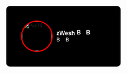 <div style="background-color: black; width: 230px; padding: 40px; border-radius: 10px; text-align: left; display: flex; align-items: center;">
  <img src="https://media.discordapp.net/attachments/1151641382470037614/1159231826406146049/74823568-_1_.png?ex=653045c4&is=651dd0c4&hm=9cf3daeaf46c521c9e04248319890be191c0c2703df27b7b4e454cf84b3a9712&=" alt="Perfil" style="width: 80px; height: 80px; border: 3px solid #FF0000; border-radius: 50%; object-fit: cover; margin-right: 10px; font-weight: bold;">
  <div style="color: white; font-family: 'Calibri', sans-serif;">
    <p style="font-size: 16px; margin: 0;"><strong>zWesh <img src="https://cdn3.emoji.gg/emojis/2229-rules-badge.png" alt="Badge 1" style="width: 16px; height: 16px; margin-right: 5px;">  <img src="https://cdn3.emoji.gg/emojis/1483-forum-badge.png" alt="Badge 1" style="width: 16px; height: 16px; margin-right: 5px;"></strong></p>
    <img src="https://cdn3.emoji.gg/emojis/6870-gojo-eyes.gif" alt="Badge 1" style="width: 16px; height: 16px; margin-right: 5px;">
    <img src="https://cdn3.emoji.gg/emojis/3070-hymoji-6443-foxxowow.gif" alt="Badge 2" style="width: 16px; height: 16px; margin-right: 5px;">
    <!-- Adicione mais badges conforme necessário -->
  </div>
</div>
